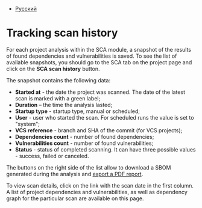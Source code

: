 - [Русский](../../sca/scan-history/)

# Tracking scan history

For each project analysis within the SCA module, a snapshot of the results of found dependencies and vulnerabilities is saved. To see the list of available snapshots, you should go to the SCA tab on the project page and click on the **SCA scan history** button.

The snapshot contains the following data:

- **Started at** - the date the project was scanned. The date of the latest scan is marked with a green label;
- **Duration** – the time the analysis lasted;
- **Startup type** - startup type, manual or scheduled;
- **User** - user who started the scan. For scheduled runs the value is set to "system";
- **VCS reference** - branch and SHA of the commit (for VCS projects);
- **Dependencies count** - number of found dependencies;
- **Vulnerabilities count** - number of found vulnerabilities;
- **Status** - status of completed scanning. It can have three possible values - success, failed or canceled.

The buttons on the right side of the list allow to download a SBOM generated during the analysis and [export a PDF report](/sca/export-results.en).

To view scan details, click on the link with the scan date in the first column. A list of project dependencies and vulnerabilities, as well as dependency graph for the particular scan are available on this page.

